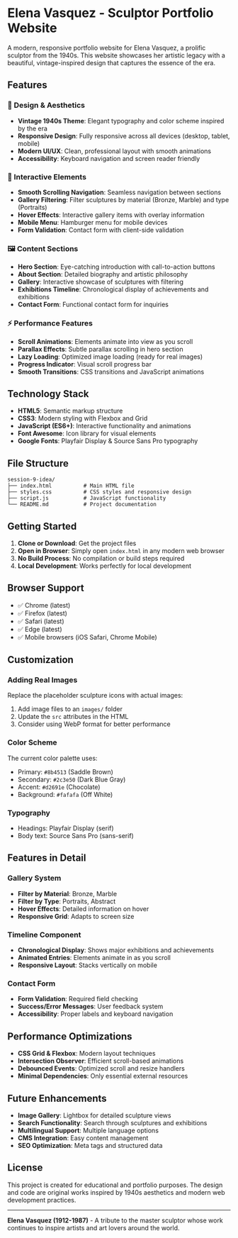 # Elena Vasquez - Sculptor Portfolio Website

A modern, responsive portfolio website for Elena Vasquez, a prolific sculptor from the 1940s. This website showcases her artistic legacy with a beautiful, vintage-inspired design that captures the essence of the era.

## Features

### 🎨 Design & Aesthetics
- **Vintage 1940s Theme**: Elegant typography and color scheme inspired by the era
- **Responsive Design**: Fully responsive across all devices (desktop, tablet, mobile)
- **Modern UI/UX**: Clean, professional layout with smooth animations
- **Accessibility**: Keyboard navigation and screen reader friendly

### 📱 Interactive Elements
- **Smooth Scrolling Navigation**: Seamless navigation between sections
- **Gallery Filtering**: Filter sculptures by material (Bronze, Marble) and type (Portraits)
- **Hover Effects**: Interactive gallery items with overlay information
- **Mobile Menu**: Hamburger menu for mobile devices
- **Form Validation**: Contact form with client-side validation

### 🖼️ Content Sections
- **Hero Section**: Eye-catching introduction with call-to-action buttons
- **About Section**: Detailed biography and artistic philosophy
- **Gallery**: Interactive showcase of sculptures with filtering
- **Exhibitions Timeline**: Chronological display of achievements and exhibitions
- **Contact Form**: Functional contact form for inquiries

### ⚡ Performance Features
- **Scroll Animations**: Elements animate into view as you scroll
- **Parallax Effects**: Subtle parallax scrolling in hero section
- **Lazy Loading**: Optimized image loading (ready for real images)
- **Progress Indicator**: Visual scroll progress bar
- **Smooth Transitions**: CSS transitions and JavaScript animations

## Technology Stack

- **HTML5**: Semantic markup structure
- **CSS3**: Modern styling with Flexbox and Grid
- **JavaScript (ES6+)**: Interactive functionality and animations
- **Font Awesome**: Icon library for visual elements
- **Google Fonts**: Playfair Display & Source Sans Pro typography

## File Structure

```
session-9-idea/
├── index.html          # Main HTML file
├── styles.css          # CSS styles and responsive design
├── script.js           # JavaScript functionality
└── README.md           # Project documentation
```

## Getting Started

1. **Clone or Download**: Get the project files
2. **Open in Browser**: Simply open `index.html` in any modern web browser
3. **No Build Process**: No compilation or build steps required
4. **Local Development**: Works perfectly for local development

## Browser Support

- ✅ Chrome (latest)
- ✅ Firefox (latest)
- ✅ Safari (latest)
- ✅ Edge (latest)
- ✅ Mobile browsers (iOS Safari, Chrome Mobile)

## Customization

### Adding Real Images
Replace the placeholder sculpture icons with actual images:
1. Add image files to an `images/` folder
2. Update the `src` attributes in the HTML
3. Consider using WebP format for better performance

### Color Scheme
The current color palette uses:
- Primary: `#8b4513` (Saddle Brown)
- Secondary: `#2c3e50` (Dark Blue Gray)
- Accent: `#d2691e` (Chocolate)
- Background: `#fafafa` (Off White)

### Typography
- Headings: Playfair Display (serif)
- Body text: Source Sans Pro (sans-serif)

## Features in Detail

### Gallery System
- **Filter by Material**: Bronze, Marble
- **Filter by Type**: Portraits, Abstract
- **Hover Effects**: Detailed information on hover
- **Responsive Grid**: Adapts to screen size

### Timeline Component
- **Chronological Display**: Shows major exhibitions and achievements
- **Animated Entries**: Elements animate in as you scroll
- **Responsive Layout**: Stacks vertically on mobile

### Contact Form
- **Form Validation**: Required field checking
- **Success/Error Messages**: User feedback system
- **Accessibility**: Proper labels and keyboard navigation

## Performance Optimizations

- **CSS Grid & Flexbox**: Modern layout techniques
- **Intersection Observer**: Efficient scroll-based animations
- **Debounced Events**: Optimized scroll and resize handlers
- **Minimal Dependencies**: Only essential external resources

## Future Enhancements

- **Image Gallery**: Lightbox for detailed sculpture views
- **Search Functionality**: Search through sculptures and exhibitions
- **Multilingual Support**: Multiple language options
- **CMS Integration**: Easy content management
- **SEO Optimization**: Meta tags and structured data

## License

This project is created for educational and portfolio purposes. The design and code are original works inspired by 1940s aesthetics and modern web development practices.

---

**Elena Vasquez (1912-1987)** - A tribute to the master sculptor whose work continues to inspire artists and art lovers around the world.
